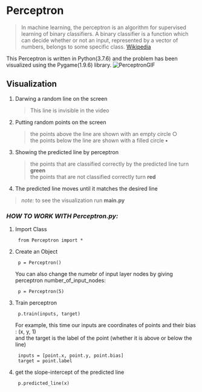 # Perceptron
> In machine learning, the perceptron is an algorithm for supervised learning of binary classifiers. A binary classifier is a function which can decide whether or not an input, represented by a vector of numbers, belongs to some specific class. [Wikipedia](https://en.wikipedia.org/wiki/Perceptron)

This Perceptron is written in Python(3.7.6) and the problem has been visualized using the Pygame(1.9.6) library.
![PerceptronGIF](https://user-images.githubusercontent.com/31355913/86508503-cea86100-bdf5-11ea-87d7-b571734cb31c.gif)
## Visualization
1. Darwing a random line on the screen<br>
    > This line is invisible in the video

2. Putting random points on the screen 
    > the points above the line are shown with an empty circle ○ <br>
    > the points below the line are shown with a filled circle **•**

3. Showing the predicted line by perceptron <br>
    > the points that are classified correctly by the predicted line turn **green**<br>
    > the points that are not classified correctly turn **red**
    
4. The predicted line moves until it matches the desired line

> *note:* to see the visualization run **main.py**

### *HOW TO WORK WITH Perceptron.py:*
1. Import Class
    
        from Perceptron import *
    
2. Create an Object

        p = Perceptron()
        
    You can also change the numebr of input layer nodes by giving perceptron number_of_input_nodes:
    
        p = Perceptron(5)
        
3. Train perceptron

        p.train(inputs, target)
        
     For example, this time our inputs are coordinates of points and their bias : (x, y, 1)<br>
     and the target is the label of the point (whether it is above or below the line)
     
        inputs = [point.x, point.y, point.bias]
        target = point.label
     

4. get the slope-intercept of the predicted line

        p.predicted_line(x)
        
